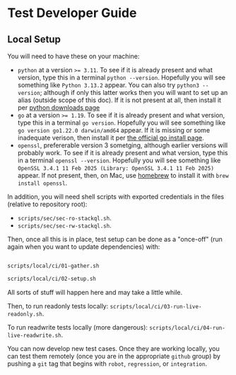 
# Test Developer Guide


## Local Setup

You will need to have these on your machine:

- `python` at a version `>= 3.11`.  To see if it is already present and what version, type this in a terminal `python --version`.  Hopefully you will see something like `Python 3.13.2` appear.  You can also try `python3 --version`; although if only this latter works then you will want to set up an alias (outside scope of this doc).  If it is not present at all, then install it per [python downloads page](https://www.python.org/downloads/)
- `go` at a version `>= 1.19`.  To see if it is already present and what version, type this in a terminal `go version`.  Hopefully you will see something like `go version go1.22.0 darwin/amd64` appear.  If it is missing or some inadequate verison, then install it per [the official go install page](https://go.dev/doc/install).
- `openssl`, prefererable version 3 sometging, although earlier versions will probably work.  To see if it is already present and what version, type this in a terminal `openssl --version`.  Hopefully you will see something like `OpenSSL 3.4.1 11 Feb 2025 (Library: OpenSSL 3.4.1 11 Feb 2025)` appear.   If not present, then, on Mac, use [homebrew](https://brew.sh/) to install it with `brew install openssl`.

In addition, you will need shell scripts with exported credentials in the files (relative to repository root):

- `scripts/sec/sec-ro-stackql.sh`.
- `scripts/sec/sec-rw-stackql.sh`.

Then, once all this is in place, test setup can be done as a "once-off" (run again when you want to update dependencies) with:

```bash

scripts/local/ci/01-gather.sh

scripts/local/ci/02-setup.sh

```

All sorts of stuff will happen here and may take a little while.

Then, to run readonly tests locally: `scripts/local/ci/03-run-live-readonly.sh`.

To run readwrite tests locally (more dangerous): `scripts/local/ci/04-run-live-readwrite.sh`.


You can now develop new test cases.  Once they are working locally, you can test them remotely (once you are in the appropriate `github` group) by pushing a `git` tag that begins
with `robot`, `regression`, or `integration`.


